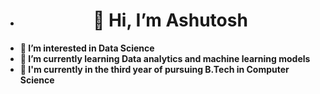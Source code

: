 - <h1 align='center'> 👋 Hi, I’m Ashutosh </h1>
- **👀 I’m interested in Data Science**
- **🌱 I’m currently learning Data analytics and machine learning models**
- **🏫 I'm currently in the third year of pursuing B.Tech in Computer Science**

<!---
ashutoshdash987/ashutoshdash987 is a ✨ special ✨ repository because its `README.md` (this file) appears on your GitHub profile.
You can click the Preview link to take a look at your changes.
--->
